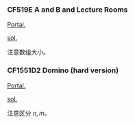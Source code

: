 ### CF519E A and B and Lecture Rooms

[Portal.](https://www.luogu.com.cn/problem/CF519E)

[sol.](https://blog.csdn.net/ncwzdlsd/article/details/134052294)

注意数组大小。

### CF1551D2 Domino (hard version)

[Portal.](https://www.luogu.com.cn/problem/CF1551D2)

[sol.](https://www.luogu.com.cn/blog/ncwzdlsd/solution-cf1551d2)

注意区分 $n,m$。
